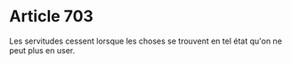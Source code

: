 # Article 703

Les servitudes cessent lorsque les choses se trouvent en tel état qu'on ne peut plus en user.
